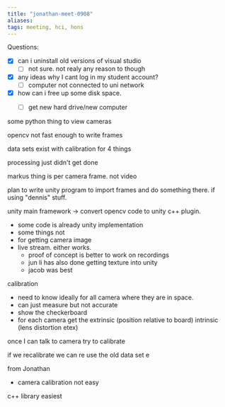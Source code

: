 ```yaml
---
title: "jonathan-meet-0908"
aliases: 
tags: meeting, hci, hons
---
```


Questions:
- [x] can i uninstall old versions of visual studio
	- [ ] not sure. not realy any reason to though
- [x] any ideas why I cant log in my student account?
	- [ ] computer not connected to uni network
- [x] how can i free up some disk space. 
	- [ ] get new hard drive/new computer


some python thing to view cameras

opencv not fast enough to write frames


data sets exist with calibration for 4 things

processing just didn't get done


markus thing is per camera frame. not video



plan to write unity program to import frames and do something there. if using "dennis" stuff. 


unity main framework -> convert opencv code to unity c++ plugin. 
- some code is already unity implementation
- some things not
- for getting camera image
- live stream. either works. 
	- proof of concept is better to work on recordings
	- jun li has also done getting texture into unity
	- jacob was best

calibration
- need to know ideally for all camera where they are in space.
- can just measure but not accurate
- show the checkerboard
- for each camera get the extrinsic (position relative to board) intrinsic (lens distortion etex)

once I can talk to camera try to calibrate

if we recalibrate we can re use the old data set
e

from Jonathan
- camera calibration not easy

c++ library easiest

